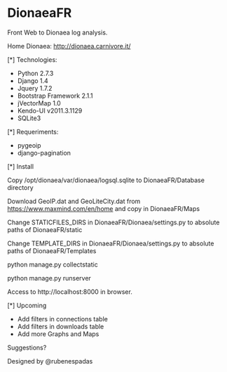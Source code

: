 DionaeaFR
=========

Front Web to Dionaea log analysis.

Home Dionaea: http://dionaea.carnivore.it/

[*] Technologies:
  
  - Python 2.7.3
  - Django 1.4
  - Jquery 1.7.2
  - Bootstrap Framework 2.1.1
  - jVectorMap 1.0
  - Kendo-UI v2011.3.1129
  - SQLite3

[*] Requeriments:
  
  - pygeoip
  - django-pagination

[*] Install

  Copy /opt/dionaea/var/dionaea/logsql.sqlite to DionaeaFR/Database directory
  
  Download GeoIP.dat and GeoLiteCity.dat from https://www.maxmind.com/en/home and copy in DionaeaFR/Maps
  
  Change STATICFILES_DIRS in DionaeaFR/Dionaea/settings.py to absolute paths of DionaeaFR/static
  
  Change TEMPLATE_DIRS in DionaeaFR/Dionaea/settings.py to absolute paths of DionaeaFR/Templates
  
  python manage.py collectstatic
  
  python manage.py runserver
  
  Access to http://localhost:8000 in browser.

[*] Upcoming

  - Add filters in connections table
  - Add filters in downloads table
  - Add more Graphs and Maps

Suggestions?

Designed by @rubenespadas